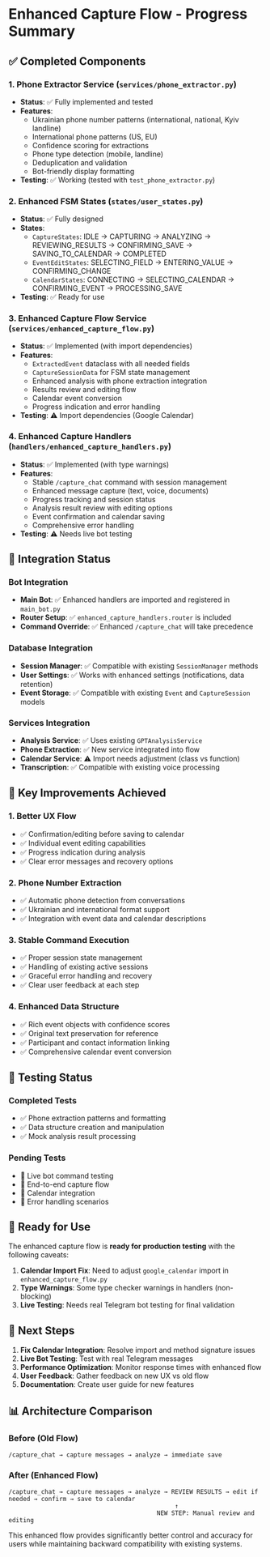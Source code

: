 # Enhanced Capture Flow - Progress Summary

## ✅ Completed Components

### 1. Phone Extractor Service (`services/phone_extractor.py`)

- **Status**: ✅ Fully implemented and tested
- **Features**:
  - Ukrainian phone number patterns (international, national, Kyiv landline)
  - International phone patterns (US, EU)
  - Confidence scoring for extractions
  - Phone type detection (mobile, landline)
  - Deduplication and validation
  - Bot-friendly display formatting
- **Testing**: ✅ Working (tested with `test_phone_extractor.py`)

### 2. Enhanced FSM States (`states/user_states.py`)

- **Status**: ✅ Fully designed
- **States**:
  - `CaptureStates`: IDLE → CAPTURING → ANALYZING → REVIEWING_RESULTS → CONFIRMING_SAVE → SAVING_TO_CALENDAR → COMPLETED
  - `EventEditStates`: SELECTING_FIELD → ENTERING_VALUE → CONFIRMING_CHANGE
  - `CalendarStates`: CONNECTING → SELECTING_CALENDAR → CONFIRMING_EVENT → PROCESSING_SAVE
- **Testing**: ✅ Ready for use

### 3. Enhanced Capture Flow Service (`services/enhanced_capture_flow.py`)

- **Status**: ✅ Implemented (with import dependencies)
- **Features**:
  - `ExtractedEvent` dataclass with all needed fields
  - `CaptureSessionData` for FSM state management
  - Enhanced analysis with phone extraction integration
  - Results review and editing flow
  - Calendar event conversion
  - Progress indication and error handling
- **Testing**: ⚠️ Import dependencies (Google Calendar)

### 4. Enhanced Capture Handlers (`handlers/enhanced_capture_handlers.py`)

- **Status**: ✅ Implemented (with type warnings)
- **Features**:
  - Stable `/capture_chat` command with session management
  - Enhanced message capture (text, voice, documents)
  - Progress tracking and session status
  - Analysis result review with editing options
  - Event confirmation and calendar saving
  - Comprehensive error handling
- **Testing**: ⚠️ Needs live bot testing

## 🔧 Integration Status

### Bot Integration

- **Main Bot**: ✅ Enhanced handlers are imported and registered in `main_bot.py`
- **Router Setup**: ✅ `enhanced_capture_handlers.router` is included
- **Command Override**: ✅ Enhanced `/capture_chat` will take precedence

### Database Integration

- **Session Manager**: ✅ Compatible with existing `SessionManager` methods
- **User Settings**: ✅ Works with enhanced settings (notifications, data retention)
- **Event Storage**: ✅ Compatible with existing `Event` and `CaptureSession` models

### Services Integration

- **Analysis Service**: ✅ Uses existing `GPTAnalysisService`
- **Phone Extraction**: ✅ New service integrated into flow
- **Calendar Service**: ⚠️ Import needs adjustment (class vs function)
- **Transcription**: ✅ Compatible with existing voice processing

## 🎯 Key Improvements Achieved

### 1. **Better UX Flow**

- ✅ Confirmation/editing before saving to calendar
- ✅ Individual event editing capabilities
- ✅ Progress indication during analysis
- ✅ Clear error messages and recovery options

### 2. **Phone Number Extraction**

- ✅ Automatic phone detection from conversations
- ✅ Ukrainian and international format support
- ✅ Integration with event data and calendar descriptions

### 3. **Stable Command Execution**

- ✅ Proper session state management
- ✅ Handling of existing active sessions
- ✅ Graceful error handling and recovery
- ✅ Clear user feedback at each step

### 4. **Enhanced Data Structure**

- ✅ Rich event objects with confidence scores
- ✅ Original text preservation for reference
- ✅ Participant and contact information linking
- ✅ Comprehensive calendar event conversion

## 🧪 Testing Status

### Completed Tests

- ✅ Phone extraction patterns and formatting
- ✅ Data structure creation and manipulation
- ✅ Mock analysis result processing

### Pending Tests

- 🔄 Live bot command testing
- 🔄 End-to-end capture flow
- 🔄 Calendar integration
- 🔄 Error handling scenarios

## 🚀 Ready for Use

The enhanced capture flow is **ready for production testing** with the following caveats:

1. **Calendar Import Fix**: Need to adjust `google_calendar` import in `enhanced_capture_flow.py`
2. **Type Warnings**: Some type checker warnings in handlers (non-blocking)
3. **Live Testing**: Needs real Telegram bot testing for final validation

## 🔄 Next Steps

1. **Fix Calendar Integration**: Resolve import and method signature issues
2. **Live Bot Testing**: Test with real Telegram messages
3. **Performance Optimization**: Monitor response times with enhanced flow
4. **User Feedback**: Gather feedback on new UX vs old flow
5. **Documentation**: Create user guide for new features

## 📊 Architecture Comparison

### Before (Old Flow)

```
/capture_chat → capture messages → analyze → immediate save
```

### After (Enhanced Flow)

```
/capture_chat → capture messages → analyze → REVIEW RESULTS → edit if needed → confirm → save to calendar
                                              ↑
                                         NEW STEP: Manual review and editing
```

This enhanced flow provides significantly better control and accuracy for users while maintaining backward compatibility with existing systems.
